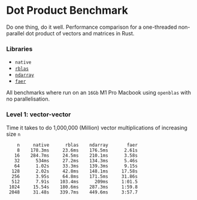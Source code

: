 # Dot Product Benchmark

Do one thing, do it well. Performance comparison for a one-threaded non-parallel dot product of vectors and matrices in Rust.

### Libraries
- `native`
- [`rblas`](https://mikkyang.github.io/rust-blas/doc/rblas/index.html)
- [`ndarray`](https://docs.rs/ndarray/latest/ndarray/)
- [`faer`](https://github.com/sarah-ek/faer-rs/tree/main)

All benchmarks where run on an `16Gb` M1 Pro Macbook using `openblas` with no parallelisation.

### Level 1: vector-vector
Time it takes to do 1,000,000 (Million) vector multiplications of increasing size `n`
```text
    n     native      rblas    ndarray       faer
    8    178.3ms     23.6ms    176.5ms      2.61s
   16    284.7ms     24.5ms    210.1ms      3.58s
   32      534ms     27.2ms    134.3ms      5.46s
   64      1.02s     33.3ms    139.3ms      9.15s
  128      2.02s     42.8ms    148.1ms     17.58s
  256      3.95s     64.8ms    171.5ms     31.86s
  512      7.91s    103.4ms      209ms     1:01.5
 1024     15.54s    180.6ms    287.3ms     1:59.8
 2048     31.48s    339.7ms    449.6ms     3:57.7
```
